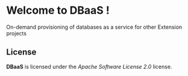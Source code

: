 # Welcome to DBaaS !


On-demand provisioning of databases as a service for other Extension projects



## License

**DBaaS** is licensed under the *Apache Software License 2.0* license.
